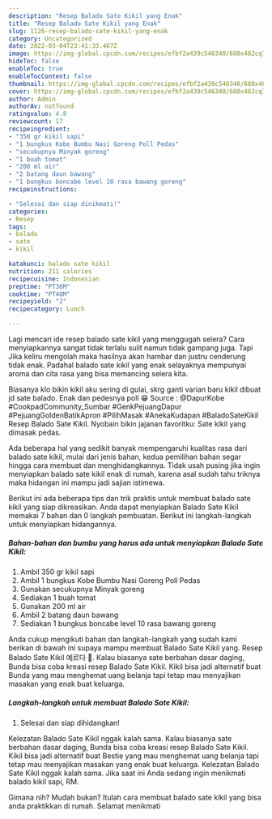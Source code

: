 ```yaml
---
description: "Resep Balado Sate Kikil yang Enak"
title: "Resep Balado Sate Kikil yang Enak"
slug: 1126-resep-balado-sate-kikil-yang-enak
category: Uncategorized
date: 2022-03-04T23:41:33.467Z
image: https://img-global.cpcdn.com/recipes/efbf2a439c546340/680x482cq70/balado-sate-kikil-foto-resep-utama.jpg
hideToc: false
enableToc: true
enableTocContent: false
thumbnail: https://img-global.cpcdn.com/recipes/efbf2a439c546340/680x482cq70/balado-sate-kikil-foto-resep-utama.jpg
cover: https://img-global.cpcdn.com/recipes/efbf2a439c546340/680x482cq70/balado-sate-kikil-foto-resep-utama.jpg
author: Admin
authorAv: notfound
ratingvalue: 4.8
reviewcount: 17
recipeingredient:
- "350 gr kikil sapi"
- "1 bungkus Kobe Bumbu Nasi Goreng Poll Pedas"
- "secukupnya Minyak goreng"
- "1 buah tomat"
- "200 ml air"
- "2 batang daun bawang"
- "1 bungkus boncabe level 10 rasa bawang goreng"
recipeinstructions:

- "Selesai dan siap dinikmati!"
categories:
- Resep
tags:
- balado
- sate
- kikil

katakunci: balado sate kikil 
nutrition: 211 calories
recipecuisine: Indonesian
preptime: "PT36M"
cooktime: "PT48M"
recipeyield: "2"
recipecategory: Lunch

---
```



Lagi mencari ide resep balado sate kikil yang menggugah selera? Cara menyiapkannya sangat tidak terlalu sulit namun tidak gampang juga. Tapi Jika keliru mengolah maka hasilnya akan hambar dan justru cenderung tidak enak. Padahal balado sate kikil yang enak selayaknya mempunyai aroma dan cita rasa yang bisa memancing selera kita.


Biasanya klo bikin kikil aku sering di gulai, skrg ganti varian baru kikil dibuat jd sate balado. Enak dan pedesnya poll 😁 Source : @DapurKobe #CookpadCommunity_Sumbar #GenkPejuangDapur #PejuangGoldenBatikApron #PilihMasak #AnekaKudapan #BaladoSateKikil Resep Balado Sate Kikil. Nyobain bikin jajanan favoritku: Sate kikil yang dimasak pedas.

Ada beberapa hal yang sedikit banyak mempengaruhi kualitas rasa dari balado sate kikil, mulai dari jenis bahan, kedua pemilihan bahan segar hingga cara membuat dan menghidangkannya. Tidak usah pusing jika ingin menyiapkan balado sate kikil enak di rumah, karena asal sudah tahu triknya maka hidangan ini mampu jadi sajian istimewa.


Berikut ini ada beberapa tips dan trik praktis untuk membuat balado sate kikil yang siap dikreasikan. Anda dapat menyiapkan Balado Sate Kikil memakai 7 bahan dan 0 langkah pembuatan. Berikut ini langkah-langkah untuk menyiapkan hidangannya.

<!--inarticleads1-->

##### Bahan-bahan dan bumbu yang harus ada untuk menyiapkan Balado Sate Kikil:

1. Ambil 350 gr kikil sapi
1. Ambil 1 bungkus Kobe Bumbu Nasi Goreng Poll Pedas
1. Gunakan secukupnya Minyak goreng
1. Sediakan 1 buah tomat
1. Gunakan 200 ml air
1. Ambil 2 batang daun bawang
1. Sediakan 1 bungkus boncabe level 10 rasa bawang goreng


Anda cukup mengikuti bahan dan langkah-langkah yang sudah kami berikan di bawah ini supaya mampu membuat Balado Sate Kikil yang. Resep Balado Sate Kikil 예르다 🤤. Kalau biasanya sate berbahan dasar daging, Bunda bisa coba kreasi resep Balado Sate Kikil. Kikil bisa jadi alternatif buat Bunda yang mau menghemat uang belanja tapi tetap mau menyajikan masakan yang enak buat keluarga. 

<!--inarticleads2-->

##### Langkah-langkah untuk membuat Balado Sate Kikil:


1. Selesai dan siap dihidangkan!

Kelezatan Balado Sate Kikil nggak kalah sama. Kalau biasanya sate berbahan dasar daging, Bunda bisa coba kreasi resep Balado Sate Kikil. Kikil bisa jadi alternatif buat Bestie yang mau menghemat uang belanja tapi tetap mau menyajikan masakan yang enak buat keluarga. Kelezatan Balado Sate Kikil nggak kalah sama. Jika saat ini Anda sedang ingin menikmati balado kikil sapi, RM. 

Gimana nih? Mudah bukan? Itulah cara membuat balado sate kikil yang bisa anda praktikkan di rumah. Selamat menikmati
